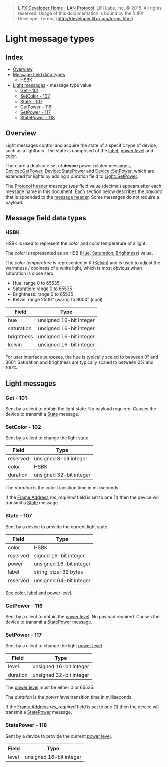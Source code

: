 >  [LIFX Developer Home](http://developer.lifx.com) |  [LAN Protocol](README.md). LiFi Labs, Inc. © 2015. All rights reserved. Usage of this documentation is bound by the [LIFX Developer  Terms] (http://developer.lifx.com/terms.html).

# Light message types

## Index

* [Overview](#overview)
* [Message field data types](#message-field-data-types)
  * [HSBK](#hsbk)
* [Light messages](#light-messages) - message type value
  * [Get - 101](#get---101)
  * [SetColor - 102](#setcolor---102)
  * [State - 107](#state---107)
  * [GetPower - 116](#getpower---116)
  * [SetPower - 117](#setpower---117)
  * [StatePower - 118](#statepower---118)

## Overview

Light messages control and acquire the state of a specific type of device,
such as a lightbulb.  The state is comprised of the [label](device.md#label),
[power level](device.md#power-level) and [color](#hsbk).

There are a duplicate set of __device__ power related messages,
[Device::GetPower](device.md#getpower---20),
[Device::StatePower](device.md#statepower---22) and
[Device::SetPower](device.md#setpower---21),
which are extended for lights by adding a _duration_ field to
[Light::SetPower](#setpower---117).

The [Protocol header](../header.md#protocol-header) _message type_ field value
(decimal) appears after each message name in this document.
Each section below describes the _payload_ that is appended to the
[message header](../header.md).  Some messages do not require a payload.

## Message field data types

### HSBK

HSBK is used to represent the _color_ and _color_ temperature of a light.

The _color_ is represented as an HSB
([Hue, Saturation, Brightness](http://en.wikipedia.org/wiki/HSL_and_HSV))
value.

The _color temperature_ is represented in K
([Kelvin](http://en.wikipedia.org/wiki/Color_temperature))
and is used to adjust the warmness / coolness of a
white light, which is most obvious when saturation is close zero.

* Hue: range 0 to 65535
* Saturation: range 0 to 65535
* Brightness: range 0 to 65535
* Kelvin: range 2500° (warm) to 9000° (cool)

| Field | Type |
|-------|------|
| hue | unsigned 16-bit integer |
| saturation | unsigned 16-bit integer |
| brightness | unsigned 16-bit integer |
| kelvin | unsigned 16-bit integer |

For user interface purposes, the hue is typically scaled to between 0° and 360°.
Saturation and brightness are typically scaled to between 0% and 100%.

## Light messages

### Get - 101

Sent by a client to obtain the light state.
No payload required.
Causes the device to transmit a [State](#state---107) message.

### SetColor - 102

Sent by a client to change the light state.

| Field | Type |
|-------|------|
| reserved | unsigned 8-bit integer |
| color | HSBK |
| duration | unsigned 32-bit integer |

The _duration_ is the color transition time in milliseconds.

If the [Frame Address](../header.md#frame-address) _res\_required_ field is
set to one (1) then the device will transmit a [State](#state---107) message.

### State - 107

Sent by a device to provide the current light state.

| Field | Type |
|-------|------|
| color | HSBK |
| reserved | signed 16-bit integer |
| power | unsigned 16-bit integer |
| label | string, size: 32 bytes |
| reserved | unsigned 64-bit integer |

See [color](#hsbk), [label](device.md#label) and
[power level](device.md#power-level).

### GetPower - 116

Sent by a client to obtain the [power level](device.md#power-level).
No payload required.
Causes the device to transmit a [StatePower](#statepower---118) message.

### SetPower - 117

Sent by a client to change the light [power level](device.md#power-level).

| Field | Type |
|-------|------|
| level | unsigned 16-bit integer |
| duration | unsigned 32-bit integer |

The [power level](device.md#power-level) must be either 0 or 65535.

The _duration_ is the _power level_ transition time in milliseconds.

If the [Frame Address](../header.md#frame-address) _res\_required_ field is
set to one (1) then the device will transmit a
[StatePower](#statepower---118) message.

### StatePower - 118

Sent by a device to provide the current [power level](device.md#power-level).

| Field | Type |
|-------|------|
| level | unsigned 16-bit integer |
